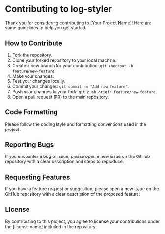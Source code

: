 # Contributing to log-styler

Thank you for considering contributing to [Your Project Name]! Here are some guidelines to help you get started.

## How to Contribute

1. Fork the repository.
2. Clone your forked repository to your local machine.
3. Create a new branch for your contribution: `git checkout -b feature/new-feature`.
4. Make your changes.
5. Test your changes locally.
6. Commit your changes: `git commit -m "Add new feature"`.
7. Push your changes to your fork: `git push origin feature/new-feature`.
8. Open a pull request (PR) to the main repository.

## Code Formatting

Please follow the coding style and formatting conventions used in the project.

## Reporting Bugs

If you encounter a bug or issue, please open a new issue on the GitHub repository with a clear description and steps to reproduce.

## Requesting Features

If you have a feature request or suggestion, please open a new issue on the GitHub repository with a clear description of the proposed feature.

## License

By contributing to this project, you agree to license your contributions under the [license name] included in the repository.
